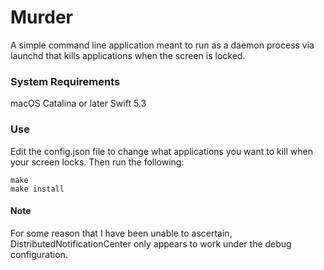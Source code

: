 # Murder

A simple command line application meant to run as a daemon process via launchd that kills applications when the screen is locked.

### System Requirements
macOS Catalina or later
Swift 5.3

### Use
Edit the config.json file to change what applications you want to kill when your screen locks. Then run the following:
```
make
make install
```

#### Note
For some reason that I have been unable to ascertain, DistributedNotificationCenter only appears to work under the debug configuration.
